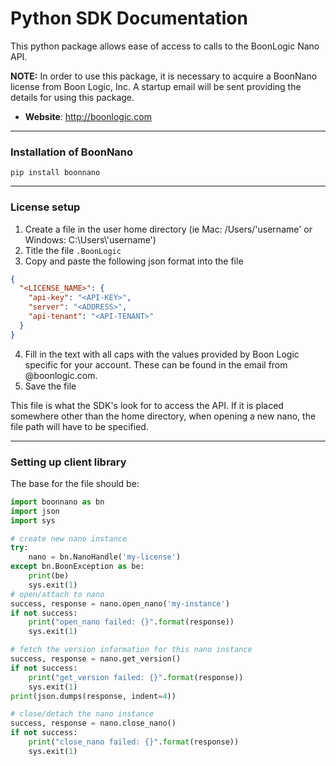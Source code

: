 # Python SDK Documentation
This python package allows ease of access to calls to the BoonLogic Nano API.

**NOTE:** In order to use this package, it is necessary to acquire a BoonNano license
from Boon Logic, Inc.  A startup email will be sent providing the details
for using this package.

- __Website__: http://boonlogic.com

------------
### Installation of BoonNano
```
pip install boonnano
```

------------
### License setup
1. Create a file in the user home directory (ie Mac: /Users/'username' or Windows: C:\\Users\\'username')
2. Title the file `.BoonLogic`
3. Copy and paste the following json format into the file
```json
{
  "<LICENSE_NAME>": {
    "api-key": "<API-KEY>",
    "server": "<ADDRESS>",
    "api-tenant": "<API-TENANT>"
  }
}
```
4. Fill in the text with all caps with the values provided by Boon Logic specific for your account. These can be found in the email from @boonlogic.com.
5. Save the file

This file is what the SDK's look for to access the API. If it is placed somewhere other than the home directory, when opening a new nano, the file path will have to be specified.

---------------
### Setting up client library
The base for the file should be:
```python
import boonnano as bn
import json
import sys

# create new nano instance
try:
    nano = bn.NanoHandle('my-license')
except bn.BoonException as be:
    print(be)
    sys.exit(1)
# open/attach to nano
success, response = nano.open_nano('my-instance')
if not success:
    print("open_nano failed: {}".format(response))
    sys.exit(1)

# fetch the version information for this nano instance
success, response = nano.get_version()
if not success:
    print("get_version failed: {}".format(response))
    sys.exit(1)
print(json.dumps(response, indent=4))

# close/detach the nano instance
success, response = nano.close_nano()
if not success:
    print("close_nano failed: {}".format(response))
    sys.exit(1)

```
